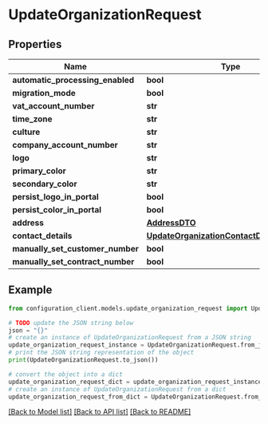 # UpdateOrganizationRequest


## Properties

Name | Type | Description | Notes
------------ | ------------- | ------------- | -------------
**automatic_processing_enabled** | **bool** |  | [optional] 
**migration_mode** | **bool** |  | [optional] 
**vat_account_number** | **str** |  | [optional] 
**time_zone** | **str** |  | [optional] 
**culture** | **str** |  | [optional] 
**company_account_number** | **str** |  | [optional] 
**logo** | **str** |  | [optional] 
**primary_color** | **str** |  | [optional] 
**secondary_color** | **str** |  | [optional] 
**persist_logo_in_portal** | **bool** |  | [optional] 
**persist_color_in_portal** | **bool** |  | [optional] 
**address** | [**AddressDTO**](AddressDTO.md) |  | [optional] 
**contact_details** | [**UpdateOrganizationContactDetailsRequest**](UpdateOrganizationContactDetailsRequest.md) |  | [optional] 
**manually_set_customer_number** | **bool** |  | [optional] 
**manually_set_contract_number** | **bool** |  | [optional] 

## Example

```python
from configuration_client.models.update_organization_request import UpdateOrganizationRequest

# TODO update the JSON string below
json = "{}"
# create an instance of UpdateOrganizationRequest from a JSON string
update_organization_request_instance = UpdateOrganizationRequest.from_json(json)
# print the JSON string representation of the object
print(UpdateOrganizationRequest.to_json())

# convert the object into a dict
update_organization_request_dict = update_organization_request_instance.to_dict()
# create an instance of UpdateOrganizationRequest from a dict
update_organization_request_from_dict = UpdateOrganizationRequest.from_dict(update_organization_request_dict)
```
[[Back to Model list]](../README.md#documentation-for-models) [[Back to API list]](../README.md#documentation-for-api-endpoints) [[Back to README]](../README.md)



